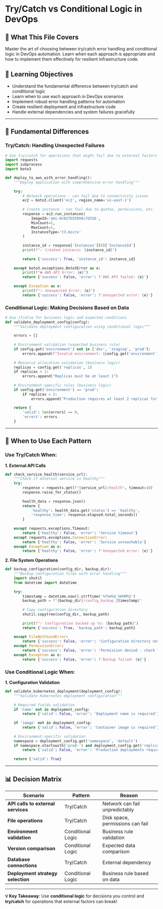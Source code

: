 # Try/Catch vs Conditional Logic in DevOps

## 📖 What This File Covers
Master the art of choosing between try/catch error handling and conditional logic in DevOps automation. Learn when each approach is appropriate and how to implement them effectively for resilient infrastructure code.

## 🎯 Learning Objectives
- Understand the fundamental difference between try/catch and conditional logic
- Learn when to use each approach in DevOps scenarios
- Implement robust error handling patterns for automation
- Create resilient deployment and infrastructure code
- Handle external dependencies and system failures gracefully

---

## 🔧 **Fundamental Differences**

### **Try/Catch: Handling Unexpected Failures**
```python
# Use try/catch for operations that might fail due to external factors
import requests
import subprocess
import boto3

def deploy_to_aws_with_error_handling():
    """Deploy application with comprehensive error handling"""
    
    try:
        # Network operations - can fail due to connectivity issues
        ec2 = boto3.client('ec2', region_name='us-east-1')
        
        # Create instance - can fail due to quotas, permissions, etc.
        response = ec2.run_instances(
            ImageId='ami-0c02fb55956c7d316',
            MinCount=1,
            MaxCount=1,
            InstanceType='t3.micro'
        )
        
        instance_id = response['Instances'][0]['InstanceId']
        print(f"✅ Created instance: {instance_id}")
        
        return {'success': True, 'instance_id': instance_id}
        
    except boto3.exceptions.Boto3Error as e:
        print(f"❌ AWS API Error: {e}")
        return {'success': False, 'error': f'AWS API failed: {e}'}
        
    except Exception as e:
        print(f"💥 Unexpected Error: {e}")
        return {'success': False, 'error': f'Unexpected error: {e}'}
```

### **Conditional Logic: Making Decisions Based on Data**
```python
# Use if/else for business logic and expected conditions
def validate_deployment_config(config):
    """Validate deployment configuration using conditional logic"""
    
    errors = []
    
    # Environment validation (expected business rule)
    if config.get('environment') not in ['dev', 'staging', 'prod']:
        errors.append(f"Invalid environment: {config.get('environment')}")
    
    # Resource allocation validation (business logic)
    replicas = config.get('replicas', 1)
    if replicas < 1:
        errors.append("Replicas must be at least 1")
    
    # Environment-specific rules (business logic)
    if config.get('environment') == 'prod':
        if replicas < 2:
            errors.append("Production requires at least 2 replicas for HA")
    
    return {
        'valid': len(errors) == 0,
        'errors': errors
    }
```

---

## 🎯 **When to Use Each Pattern**

### **Use Try/Catch When:**

**1. External API Calls**
```python
def check_service_health(service_url):
    """Check if external service is healthy"""
    try:
        response = requests.get(f"{service_url}/health", timeout=10)
        response.raise_for_status()
        
        health_data = response.json()
        return {
            'healthy': health_data.get('status') == 'healthy',
            'response_time': response.elapsed.total_seconds()
        }
        
    except requests.exceptions.Timeout:
        return {'healthy': False, 'error': 'Service timeout'}
    except requests.exceptions.ConnectionError:
        return {'healthy': False, 'error': 'Service unreachable'}
    except Exception as e:
        return {'healthy': False, 'error': f'Unexpected error: {e}'}
```

**2. File System Operations**
```python
def backup_configuration(config_dir, backup_dir):
    """Backup configuration files with error handling"""
    import shutil
    from datetime import datetime
    
    try:
        timestamp = datetime.now().strftime('%Y%m%d_%H%M%S')
        backup_path = f"{backup_dir}/config_backup_{timestamp}"
        
        # Copy configuration directory
        shutil.copytree(config_dir, backup_path)
        
        print(f"✅ Configuration backed up to: {backup_path}")
        return {'success': True, 'backup_path': backup_path}
        
    except FileNotFoundError:
        return {'success': False, 'error': 'Configuration directory not found'}
    except PermissionError:
        return {'success': False, 'error': 'Permission denied - check file permissions'}
    except Exception as e:
        return {'success': False, 'error': f'Backup failed: {e}'}
```

### **Use Conditional Logic When:**

**1. Configuration Validation**
```python
def validate_kubernetes_deployment(deployment_config):
    """Validate Kubernetes deployment configuration"""
    
    # Required fields validation
    if 'name' not in deployment_config:
        return {'valid': False, 'error': 'Deployment name is required'}
    
    if 'image' not in deployment_config:
        return {'valid': False, 'error': 'Container image is required'}
    
    # Environment-specific validation
    namespace = deployment_config.get('namespace', 'default')
    if namespace.startswith('prod-') and deployment_config.get('replicas', 1) < 2:
        return {'valid': False, 'error': 'Production deployments require at least 2 replicas'}
    
    return {'valid': True}
```

---

## 📊 **Decision Matrix**

| Scenario | Pattern | Reason |
|----------|---------|---------|
| **API calls to external services** | Try/Catch | Network can fail unpredictably |
| **File operations** | Try/Catch | Disk space, permissions can fail |
| **Environment validation** | Conditional Logic | Business rule validation |
| **Version comparison** | Conditional Logic | Expected data comparison |
| **Database connections** | Try/Catch | External dependency |
| **Deployment strategy selection** | Conditional Logic | Business rule based on data |

---

**💡 Key Takeaway**: Use **conditional logic** for decisions you control and **try/catch** for operations that external factors can break!
